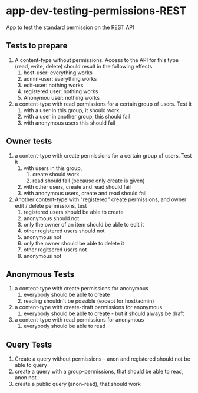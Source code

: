 # app-dev-testing-permissions-REST
App to test the standard permission on the REST API

## Tests to prepare

1. A content-type without permissions. Access to the API for this type (read, write, delete) should result in the following effects
    1. host-user: everything works
    1. admin-user: everything works
    1. edit-user: nothing works
    1. registered user: nothing works
    1. Anonymou user: nothing works
1. a content-type with read permissions for a certain group of users. Test it
    1. with a user in this group, it should work
    1. with a user in another group, this should fail
    1. with anonymous users this should fail
    
## Owner tests
1. a content-type with create permissions for a certain group of users. Test it
    1. with users in this group, 
        1. create should work
        1. read should fail (because only create is given)
    1. with other users, create and read should fail
    1. with anonymous users, create and read should fail
1. Another content-type with "registered" create permissions, and owner edit / delete permissions, test
    1. registered users should be able to create
    1. anonymous should not
    1. only the owner of an item should be able to edit it
    1. other registered users should not
    1. anonymous not
    1. only the owner should be able to delete it
    1. other regitsered users not
    1. anonymous not
    
## Anonymous Tests
1. a content-type with create permissions for anonymous
    1. everybody should be able to create
    1. reading shouldn't be possible (except for host/admin)
1. a content-type with create-draft permissions for anonymous
    1. everybody should be able to create - but it should always be draft
1. a content-type with read permissions for anonymous
    1. everybody should be able to read

## Query Tests
1. Create a query without permissions - anon and registered should not be able to query
1. create a query with a group-permissions, that should be able to read, anon not
1. create a public query (anon-read), that should work
